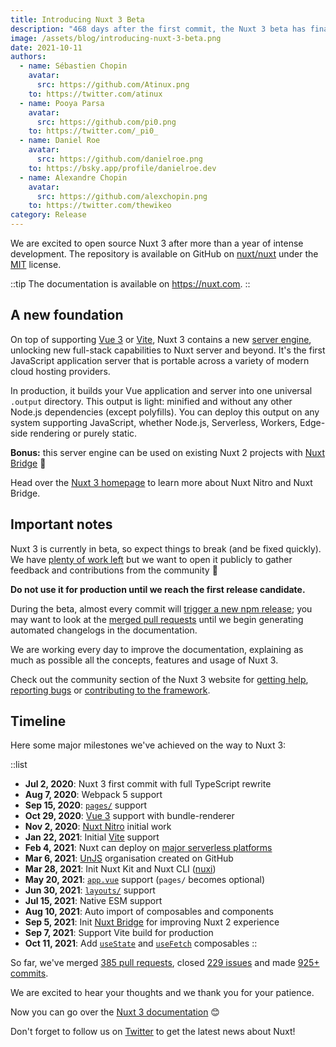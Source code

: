 ```yaml
---
title: Introducing Nuxt 3 Beta
description: "468 days after the first commit, the Nuxt 3 beta has finally arrived. Discover what's inside and what to expect from it. Yes, it includes Vue 3 and Vite ⚡️"
image: /assets/blog/introducing-nuxt-3-beta.png
date: 2021-10-11
authors:
  - name: Sébastien Chopin
    avatar:
      src: https://github.com/Atinux.png
    to: https://twitter.com/atinux
  - name: Pooya Parsa
    avatar:
      src: https://github.com/pi0.png
    to: https://twitter.com/_pi0_
  - name: Daniel Roe
    avatar:
      src: https://github.com/danielroe.png
    to: https://bsky.app/profile/danielroe.dev
  - name: Alexandre Chopin
    avatar:
      src: https://github.com/alexchopin.png
    to: https://twitter.com/thewikeo
category: Release
---
```


We are excited to open source Nuxt 3 after more than a year of intense development. The repository is available on GitHub on [nuxt/nuxt](https://github.com/nuxt/nuxt) under the [MIT](https://github.com/nuxt/nuxt/blob/main/LICENSE) license.

::tip
The documentation is available on https://nuxt.com.
::

## A new foundation

On top of supporting [Vue 3](https://vuejs.org) or [Vite](https://vitejs.dev), Nuxt 3 contains a new [server engine](https://nuxt.com/docs/guide/concepts/server-engine), unlocking new full-stack capabilities to Nuxt server and beyond. It's the first JavaScript application server that is portable across a variety of modern cloud hosting providers.

In production, it builds your Vue application and server into one universal `.output` directory. This output is light: minified and without any other Node.js dependencies (except polyfills). You can deploy this output on any system supporting JavaScript, whether Node.js, Serverless, Workers, Edge-side rendering or purely static.

**Bonus:** this server engine can be used on existing Nuxt 2 projects with [Nuxt Bridge](https://nuxt.com/docs/getting-started/bridge) 🚀

Head over the [Nuxt 3 homepage](https://nuxt.com) to learn more about Nuxt Nitro and Nuxt Bridge.

## Important notes

Nuxt 3 is currently in beta, so expect things to break (and be fixed quickly). We have [plenty of work left](https://github.com/nuxt/nuxt/issues) but we want to open it publicly to gather feedback and contributions from the community 💚

**Do not use it for production until we reach the first release candidate.**

During the beta, almost every commit will [trigger a new npm release](https://github.com/nuxt/nuxt/blob/main/.github/workflows/ci.yml#L111-L119); you may want to look at the [merged pull requests](https://github.com/nuxt/nuxt/pulls?q=is%3Apr+is%3Amerged) until we begin generating automated changelogs in the documentation.

We are working every day to improve the documentation, explaining as much as possible all the concepts, features and usage of Nuxt 3.

Check out the community section of the Nuxt 3 website for [getting help](https://nuxt.com/docs/community/getting-help), [reporting bugs](https://nuxt.com/docs/community/reporting-bugs) or [contributing to the framework](https://nuxt.com/docs/community/contribution).

## Timeline

Here some major milestones we've achieved on the way to Nuxt 3:

::list
- **Jul 2, 2020**: Nuxt 3 first commit with full TypeScript rewrite
- **Aug 7, 2020**: Webpack 5 support
- **Sep 15, 2020**: [`pages/`](https://nuxt.com/docs/guide/directory-structure/pages) support
- **Oct 29, 2020**: [Vue 3](https://vuejs.org) support with bundle-renderer
- **Nov 2, 2020**: [Nuxt Nitro](https://nuxt.com/guide/concepts/server-engine) initial work
- **Jan 22, 2021**: Initial [Vite](https://vitejs.dev) support
- **Feb 4, 2021**: Nuxt can deploy on [major serverless platforms](https://nuxt.com/docs/getting-started/deployment)
- **Mar 6, 2021**: [UnJS](https://github.com/unjs) organisation created on GitHub
- **Mar 28, 2021**: Init Nuxt Kit and Nuxt CLI ([nuxi](https://nuxt.com/docs/api/commands/add))
- **May 20, 2021**: [`app.vue`](https://nuxt.com/docs/guide/directory-structure/app) support (`pages/` becomes optional)
- **Jun 30, 2021**: [`layouts/`](https://nuxt.com/docs/guide/directory-structure/layouts) support
- **Jul 15, 2021**: Native ESM support
- **Aug 10, 2021**: Auto import of composables and components
- **Sep 5, 2021**: Init [Nuxt Bridge](https://nuxt.com/docs/bridge/overview) for improving Nuxt 2 experience
- **Sep 7, 2021**: Support Vite build for production
- **Oct 11, 2021**: Add [`useState`](https://nuxt.com/docs/getting-started/state-management) and [`useFetch`](https://nuxt.com/docs/api/composables/use-fetch) composables
::

So far, we've merged [385 pull requests](https://github.com/nuxt/nuxt/pulls?q=is%3Apr+is%3Amerged), closed [229 issues](https://github.com/nuxt/nuxt/issues?q=is%3Aissue+is%3Aclosed) and made [925+ commits](https://github.com/nuxt/nuxt/commits/main).

We are excited to hear your thoughts and we thank you for your patience.

Now you can go over the [Nuxt 3 documentation](https://nuxt.com) 😊

Don't forget to follow us on [Twitter](https://twitter.com/nuxt_js) to get the latest news about Nuxt!
